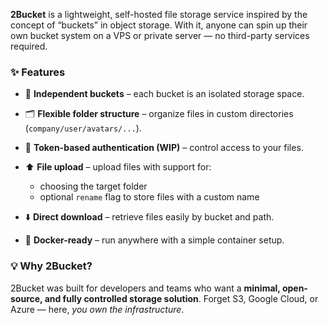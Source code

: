 **2Bucket** is a lightweight, self-hosted file storage service inspired by the concept of “buckets” in object storage.
With it, anyone can spin up their own bucket system on a VPS or private server — no third-party services required.

### ✨ Features

* 📁 **Independent buckets** – each bucket is an isolated storage space.
* 🗂️ **Flexible folder structure** – organize files in custom directories (`company/user/avatars/...`).
* 🔑 **Token-based authentication (WIP)** – control access to your files.
* ⬆️ **File upload** – upload files with support for:

  * choosing the target folder
  * optional `rename` flag to store files with a custom name
* ⬇️ **Direct download** – retrieve files easily by bucket and path.
* 🐳 **Docker-ready** – run anywhere with a simple container setup.

### 💡 Why 2Bucket?

2Bucket was built for developers and teams who want a **minimal, open-source, and fully controlled storage solution**.
Forget S3, Google Cloud, or Azure — here, *you own the infrastructure*.
